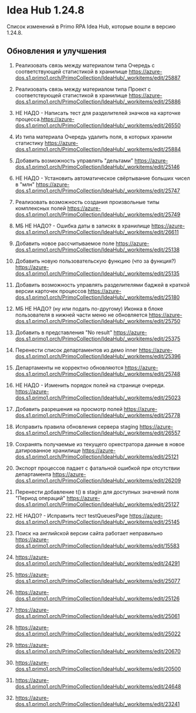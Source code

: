 # Idea Hub 1.24.8

Список изменений в Primo RPA Idea Hub, которые вошли в версию 1.24.8. 

## Обновления и улучшения

1. Реализовать связь между материалом типа Очередь с соответствующей статистикой в хранилище  https://azure-dos.s1.primo1.orch/PrimoCollection/IdeaHub/_workitems/edit/25887

1. Реализовать связь между материалом типа Проект с соответствующей статистикой в хранилище  https://azure-dos.s1.primo1.orch/PrimoCollection/IdeaHub/_workitems/edit/25886

1. НЕ НАДО - Написать тест для разделителей значков на карточке процесса.https://azure-dos.s1.primo1.orch/PrimoCollection/IdeaHub/_workitems/edit/26550

1. Из типа материала Очередь удалить поля, в которых хранили статистику https://azure-dos.s1.primo1.orch/PrimoCollection/IdeaHub/_workitems/edit/25884

1. Добавить возможность управлять "дельтами" https://azure-dos.s1.primo1.orch/PrimoCollection/IdeaHub/_workitems/edit/25146

1. НЕ НАДО - Установить автоматическое свёртывание больших чисел в "млн" https://azure-dos.s1.primo1.orch/PrimoCollection/IdeaHub/_workitems/edit/25747

1. Реализовать возможность создания произвольные типы комплексных полей https://azure-dos.s1.primo1.orch/PrimoCollection/IdeaHub/_workitems/edit/25749

1. МБ НЕ НАДО? - Ошибка даты в записях в хранилище https://azure-dos.s1.primo1.orch/PrimoCollection/IdeaHub/_workitems/edit/26611

1. Добавить новое рассчитываемое поле https://azure-dos.s1.primo1.orch/PrimoCollection/IdeaHub/_workitems/edit/25138

1. Добавить новую пользовательскую функцию  (что за функция?) https://azure-dos.s1.primo1.orch/PrimoCollection/IdeaHub/_workitems/edit/25135

1. Добавить возможность управлять разделителями баджей в краткой версии карточек процессов https://azure-dos.s1.primo1.orch/PrimoCollection/IdeaHub/_workitems/edit/25180

1. МБ НЕ НАДО? (ну или подать по-другому) Иконка в блоке пользователя в нижней части меню не обновляется https://azure-dos.s1.primo1.orch/PrimoCollection/IdeaHub/_workitems/edit/25750

1. Добавить в представления "No result" https://azure-dos.s1.primo1.orch/PrimoCollection/IdeaHub/_workitems/edit/25375

1. Перенести список департаментов из демо inner https://azure-dos.s1.primo1.orch/PrimoCollection/IdeaHub/_workitems/edit/25396

1. Департаменты не корректно обновляются https://azure-dos.s1.primo1.orch/PrimoCollection/IdeaHub/_workitems/edit/25748

1. НЕ НАДО - Изменить порядок полей на странице очереди. https://azure-dos.s1.primo1.orch/PrimoCollection/IdeaHub/_workitems/edit/25023

1. Добавить разрешения на просмотр полей https://azure-dos.s1.primo1.orch/PrimoCollection/IdeaHub/_workitems/edit/25778

1. Исправить правила обновления сервера staging https://azure-dos.s1.primo1.orch/PrimoCollection/IdeaHub/_workitems/edit/26557

1. Сохранять получаемые из текущего оркестратора данные в новое датированное хранилище https://azure-dos.s1.primo1.orch/PrimoCollection/IdeaHub/_workitems/edit/25121

1. Экспорт процессов падает с фатальной ошибкой при отсутствии департамента  https://azure-dos.s1.primo1.orch/PrimoCollection/IdeaHub/_workitems/edit/26209

1. Перенести добавление t() в stagin для доступных значений поля "Период операций"  https://azure-dos.s1.primo1.orch/PrimoCollection/IdeaHub/_workitems/edit/25127

1. НЕ НАДО? - Исправить тест testQueuesPage   https://azure-dos.s1.primo1.orch/PrimoCollection/IdeaHub/_workitems/edit/25145

1. Поиск на английской версии сайта работает неправильно https://azure-dos.s1.primo1.orch/PrimoCollection/IdeaHub/_workitems/edit/15583

1. https://azure-dos.s1.primo1.orch/PrimoCollection/IdeaHub/_workitems/edit/24291

1. https://azure-dos.s1.primo1.orch/PrimoCollection/IdeaHub/_workitems/edit/25077

1. https://azure-dos.s1.primo1.orch/PrimoCollection/IdeaHub/_workitems/edit/25126

1. https://azure-dos.s1.primo1.orch/PrimoCollection/IdeaHub/_workitems/edit/25061

1. https://azure-dos.s1.primo1.orch/PrimoCollection/IdeaHub/_workitems/edit/25022

1. https://azure-dos.s1.primo1.orch/PrimoCollection/IdeaHub/_workitems/edit/20670

1. https://azure-dos.s1.primo1.orch/PrimoCollection/IdeaHub/_workitems/edit/20500
  
1. https://azure-dos.s1.primo1.orch/PrimoCollection/IdeaHub/_workitems/edit/24648

1. https://azure-dos.s1.primo1.orch/PrimoCollection/IdeaHub/_workitems/edit/23241
